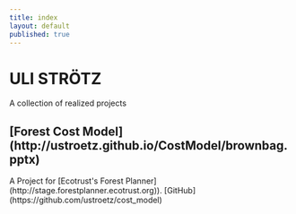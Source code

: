```yaml
---
title: index
layout: default
published: true
---
```

<h1 class="title">ULI STR&#214;TZ</h1>
<p class="sub-title">A collection of realized projects</p>

<h2 class='title'>[Forest Cost Model](http://ustroetz.github.io/CostModel/brownbag.pptx)</h2>
A Project for [Ecotrust's Forest Planner](http://stage.forestplanner.ecotrust.org)).
[GitHub](https://github.com/ustroetz/cost_model)
